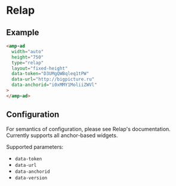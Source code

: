 <!---
Copyright 2015 The AMP HTML Authors. All Rights Reserved.

Licensed under the Apache License, Version 2.0 (the "License");
you may not use this file except in compliance with the License.
You may obtain a copy of the License at

      http://www.apache.org/licenses/LICENSE-2.0

Unless required by applicable law or agreed to in writing, software
distributed under the License is distributed on an "AS-IS" BASIS,
WITHOUT WARRANTIES OR CONDITIONS OF ANY KIND, either express or implied.
See the License for the specific language governing permissions and
limitations under the License.
-->

# Relap

## Example

```html
<amp-ad
  width="auto"
  height="750"
  type="relap"
  layout="fixed-height"
  data-token="D3UMgQWBqleq1tPW"
  data-url="http://bigpicture.ru"
  data-anchorid="i0xMMY1MoliiZWVl"
>
</amp-ad>
```

## Configuration

For semantics of configuration, please see Relap's documentation. Currently
supports all anchor-based widgets.

Supported parameters:

- `data-token`
- `data-url`
- `data-anchorid`
- `data-version`
